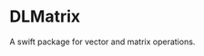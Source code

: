 # DLMatrix

A swift package for vector and matrix operations.


<!--
swift package --allow-writing-to-directory /Users/rodney/Public/DLMatrix/docs \
    generate-documentation --target DLMatrix \
    --disable-indexing \
    --transform-for-static-hosting \
    --hosting-base-path https://dyerlab.github.io/DLMatrix/ \
    --output-path /Users/rodney/Public/DLMatrix/docs
--> 
